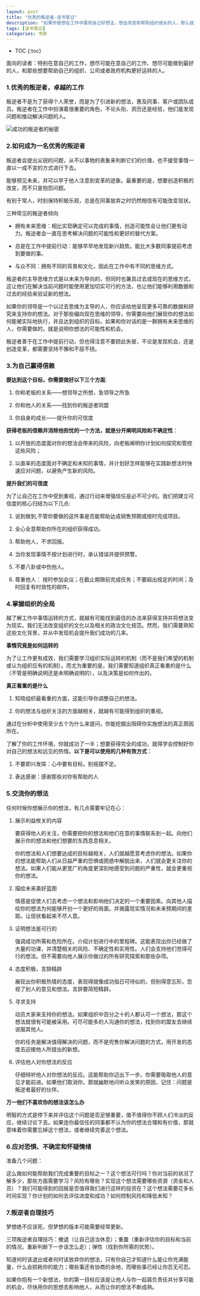 ```yaml
---
layout: post
title: "优秀的叛逆者-读书笔记"
description: "如果你是想在工作中展现自己好想法，想去改变和帮助组织成长的人，那么就去读下《优秀的叛逆者:引领组织变革的力量》"
tags: [读书笔记]
categories: 书架
---
```


* TOC
{:toc}

面向的读者：特别在意自己的工作，想尽可能在意自己的工作、想尽可能做到最好的人，和那些想要帮助自己的组织、公司或者政府机构更好运转的人。

### 1.优秀的叛逆者，卓越的工作

叛逆者不是为了获得个人荣誉，而是为了引进新的想法，惠及同事、客户或团队成员。叛逆者在工作中扮演着很重要的角色，不论头衔、资历还是经验，他们是发现问题和推动解决问题的人。

![成功的叛逆者的秘密](/blog/images/posts_imgs/201712110101.png)

### 2.如何成为一名优秀的叛逆者

叛逆者会提出尖锐的问题，从不以事物的表象来判断它们的价值，也不接受事情一直以一成不变的方式进行下去。

能够预见未来，并可以早于他人注意到变革的迹象。最重要的是，想要创造积极的改变，而不只是抱怨问题。

有别于常人，时刻保持积极乐观，总是在同事放弃之时仍然相信有可能改变现状。

三种常见的叛逆者倾向

- 拥有未来思维：相比实现确定可以完成的事情，创造可能性会让他们更有动力。叛逆者会一直在思考解决问题的可能性和更好的替代方案。

- 总是在工作中提前行动：能够早早地发现新兴趋势。能比大多数同事提前考虑到要做的事。

- 与众不同：拥有不同的背景和文化，因此在工作中有不同的思维方式。

叛逆者的主导思维方式是以未来为导向的，但同时也兼具过去或现在的思维方式，这让他们在解决当前问题时能使用更加切实可行的方法，也让他们能够利用数据和过去的经验来验证新的想法。

如果你的领导是一个以过去思维为主导的人，你应该给他呈现更多可靠的数据和研究来支持你的想法。对于那些偏向现在思维的领导，你需要向他们展现你的想法如何能被实际地执行，并且达到组织的目标。如果和你对话的是一群拥有未来思维的人，你需要做的，就是说明你想法的可能性和机会。

叛逆者善于在工作中提前行动，但也得注意不要顾此失彼，不论是发现机会，还是创造变革，都需要坚持不懈和不屈不挠。

### 3.为自己赢得信赖

**要达到这个目标，你需要做好以下三个方面**:

1. 你和老板的关系——想领导之所想，急领导之所急

2. 你和他人的关系——找到你的叛逆者同盟

3. 你自身的成长——提升你的可信度

**获得老板的信赖并消除他担忧的一个方法，就是分开阐明风险和不确定性**：

1. 以开放的态度面对你的想法会带来的风险，向老板阐明你计划如何探究和管控这些风险；

2. 以直率的态度面对不确定和未知的事情，并计划好怎样能够在实践新想法时快速应对问题，以避免产生新的风险。

**提升我们的可信度**

为了让自己在工作中受到重视，通过行动来增强信任是必不可少的。我们把建立可信度的核心归结为以下几点:

1. 说到做到,不管你要做的这件事是否能帮助达成销售预期或按时完成项目。

2. 全心全意帮助你所在的组织获得成功。

3. 帮助他人，不求回报。

4. 当你发现事情不按计划进行时，承认错误并提供预警。

5. 不要八卦或中伤他人。

6. 尊重他人： 按时参加会议；在截止期限前完成任务；不要超出规定的时间；及时回复有时效性的邮件。

### 4.掌握组织的全局

越了解工作中事情运转的方式，就越有可能找到最佳的办法来获得支持并将想法变为现实。我们无法改变组织的文化以及相关的政治文化规范。然而，我们需要熟知这些文化背景，并从中发现机会提升我们成功的几率。

**事情究竟是如何运转的**

为了让工作更有成效，我们需要学习组织实际运转的机制（而不是我们希望的机制或认为组织应有的机制）。而尤为重要的是，我们需要知道组织真正看重的是什么（不管是明确说明还是未明确说明的），以及决策是如何作出的。

**真正看重的是什么**

1. 知晓组织最看重的方面，这能引导你调整自己的想法。

2. 你的想法与组织关注的方面越相关，就越有可能得到组织的重视。

通过在分析中使用至少五个为什么来提问，你能挖掘出阻碍你实施想法的真正原因所在。

了解了你的工作环境，你就成功了一半；想要获得完全的成功，就得学会控制好你对自己的想法和远见的热情。**以下是可以使用的几种有效方式**：

1. 不要即兴发挥：心中要有目标。别摇摆不定。

2. 表达感谢：感谢那些对你有帮助的人

### 5.交流你的想法

任何时候你想展示你的想法，有几点需要牢记在心：

1. 展示利益攸关的内容

    要获得他人的关注，你需要把你的想法和他们在意的事情联系到一起。向他们展示你的想法和他们想要的东西息息相关。

    你的想法和人们想要达成的目标越相关，人们就越愿意考虑你的想法。如果你的想法能帮助人们从日益严重的恐惧或困惑中解脱出来，人们就会更关注你的想法。如果人们能从更宽广的角度更深刻地感受到问题的严重性，就会更重视你的想法。

2. 描绘未来美好蓝图

    情感是促使人们去考虑一个想法和影响他们决定的一个重要因素。向其他人描绘你的想法为何能够开创一个更好的局面。并揭露现实情况和未来预期间的差距。让现状看起来不尽人意。

3. 证明想法是可行的

    强调成功所需和危险所在。介绍计划进行中的里程碑。这能表现出你已经做了大量的功课，并清楚相关的风险、不确定性和实用性。人们会支持他们觉得可行的想法。但不需要向他人展示你做过的所有研究探索和那些杂项。

4. 态度积极，言辞精辟

    展现出你积极热情的态度，表现得就像成功指日可待似的，但别得意忘形，忽视了别人的意见和想法。言辞要简短精辟。

5. 寻求支持

    动员大家来支持你的想法。如果组织中百分之十的人都认可一个想法，那这个想法就很有可能被采用。可尽可能多的人沟通你的想法，找到你的盟友去继续说服其他人。

    你的任务是解决值得解决的问题，而不是兜售你解决问题的方式，用开发的态度去迎接他人所提出的新想。

6. 评估他人对你想法的反应

    仔细倾听他人对你想法的反应。这能帮助你迈出下一步。你需要吸取他人的意见才能前进。如果他们取消你，那就幽默地问听众发笑的原因，记住：问题是叛逆者最好的伙伴。


**万一他们不喜欢你的想法该怎么办**

明智的方式是停下来并评估这个问题是否足够重要，值不值得你不顾人们冷淡的反应，继续讨论下去。如果连你最信任的同事都不认为你的想法合理和有价值，那就意味着你需要忘掉这个想法，或者继续完善这个想法。

### 6.应对恐惧、不确定和怀疑情绪

准备几个问题：

这么做如何能帮助我们完成重要的目标之一？这个想法可行吗？你对当前的状况了解多少，那些方面需要学习？风险有哪些？实现这个想法需要哪些资源（资金和人员）？我们可能得到的回报是否值得我们进行这样的投资在？这个想法需要花多长时间实现？你计划的如何去评估进度和成功？如何控制风险和降低未知？

### 7.叛逆者自理技巧

梦想绝不应该死，但梦想的版本可能需要经常更新。

三项叛逆者自理技巧：撤退（让自己适当休息）；重置（重新评估你的目标和当前的情况，重新判断下一步该怎么走）；弹性（找到你所需的优势）。

知道何时该退出或者何时该放弃你的想法，只有你自己才知道什么能让你充满能量，什么会损耗你的能力；哪些事还有协商的余地，而哪些事已经让你忍无可忍。

如果你抱有一个新想法，你的第一目标应该是让他人与你一起肩负责任并分享可能的机会，尽快用你的思想去影响他人，从而让你的想法不断成熟。